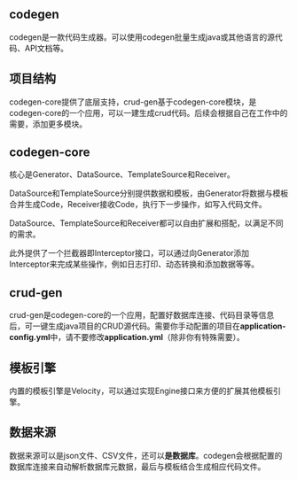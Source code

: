 ## codegen

codegen是一款代码生成器。可以使用codegen批量生成java或其他语言的源代码、API文档等。

## 项目结构
codegen-core提供了底层支持，crud-gen基于codegen-core模块，是codegen-core的一个应用，可以一建生成crud代码。后续会根据自己在工作中的需要，添加更多模块。

## codegen-core
核心是Generator、DataSource、TemplateSource和Receiver。

DataSource和TemplateSource分别提供数据和模板，由Generator将数据与模板合并生成Code，Receiver接收Code，执行下一步操作，如写入代码文件。

DataSource、TemplateSource和Receiver都可以自由扩展和搭配，以满足不同的需求。

此外提供了一个拦截器即Interceptor接口，可以通过向Generator添加Interceptor来完成某些操作，例如日志打印、动态转换和添加数据等等。

## crud-gen
crud-gen是codegen-core的一个应用，配置好数据库连接、代码目录等信息后，可一键生成java项目的CRUD源代码。需要你手动配置的项目在**application-config.yml**中，请不要修改**application.yml**（除非你有特殊需要）。

## 模板引擎

内置的模板引擎是Velocity，可以通过实现Engine接口来方便的扩展其他模板引擎。

## 数据来源
数据来源可以是json文件、CSV文件，还可以**是数据库**。codegen会根据配置的数据库连接来自动解析数据库元数据，最后与模板结合生成相应代码文件。
